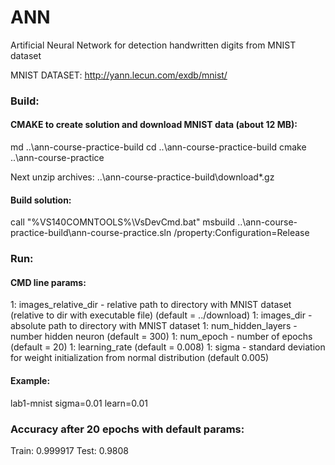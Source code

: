 # ANN
Artificial Neural Network for detection handwritten digits from MNIST dataset

MNIST DATASET: http://yann.lecun.com/exdb/mnist/

### Build:

#### CMAKE to create solution and download MNIST data (about 12 MB):

md ..\ann-course-practice-build
cd ..\ann-course-practice-build
cmake ..\ann-course-practice

Next unzip archives: ..\ann-course-practice-build\download\*.gz

#### Build solution:

call "%VS140COMNTOOLS%\VsDevCmd.bat"
msbuild ..\ann-course-practice-build\ann-course-practice.sln /property:Configuration=Release

### Run:

#### CMD line params:
1: images_relative_dir - relative path to directory with MNIST dataset (relative to dir with executable file) (default = ../download)
1: images_dir - absolute path to directory with MNIST dataset
1: num_hidden_layers - number hidden neuron (default = 300)
1: num_epoch - number of epochs (default = 20)
1: learning_rate (default = 0.008)
1: sigma - standard deviation for weight initialization from normal distribution (default 0.005)

#### Example:
lab1-mnist sigma=0.01 learn=0.01 

### Accuracy after 20 epochs with default params:  
Train: 0.999917
Test: 0.9808